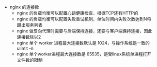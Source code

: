- nginx 的连接数
    - nginx 的负载均衡可以配置心跳健康检查，根据TCP还有HTTP的
    - nginx 的负载均衡可以配置失败重试机制，单位时间内失败次数达到N将踢出服务列表
    - nginx 做反向代理时需要与后端保持连接，还要与客户端保持连接，因此连接数除以2
    - nginx 单个 worker 进程最大连接数默认是 1024，与操作系统是一致的ulimit -n
    - nginx 单个worker进程最大连接数是 65535，是受linux系统单进程打开文件数的限制
